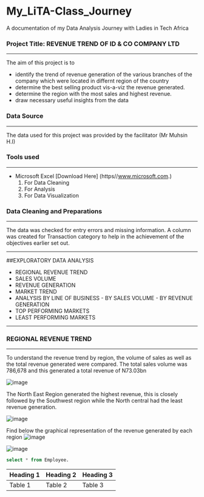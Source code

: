 # My_LiTA-Class_Journey
A documentation of my Data Analysis Journey with Ladies in Tech Africa

### Project Title: REVENUE TREND OF ID & CO COMPANY LTD
---
The aim of this project is to 
  -  identify the trend of revenue generation of the various branches of the company which were located in differnt region of the country
  -  determine the best selling product vis-a-viz the revenue generated.
  -  determine the region with the most sales and highest revenue.
  -  draw necessary useful insights from the data

### Data Source
---
The data used for this project was provided by the facilitator (Mr Muhsin H.I)

### Tools used
---
- Microsoft Excel [Download Here] (https//www.microsoft.com.)
  1. For Data Cleaning
  2. For Analysis
  3. For Data Visualization
 
### Data Cleaning and Preparations
---
The data was checked for entry errors and missing information. A column was created for Transaction category to help in the achievement of the objectives earlier set out.

---
##EXPLORATORY DATA ANALYSIS
-  REGIONAL REVENUE TREND
  - SALES VOLUME
  - REVENUE GENERATION
-  MARKET TREND
  -  ANALYSIS BY LINE OF BUSINESS
    -  BY SALES VOLUME
    -  BY REVENUE GENERATION
  -  TOP PERFORMING MARKETS
  -  LEAST PERFORMING MARKETS
---
### REGIONAL REVENUE TREND
---
To understand the revenue trend by region, the volume of sales as well as the total revenue generated were compared. The total sales volume was 786,678 and this generated a total revenue of N73.03bn

![image](https://github.com/user-attachments/assets/133d96b8-8dae-4b6f-8273-5d0dad6ff5c6)

The North East Region generated the highest revenue, this is closely followed by the Southwest region while the North central had the least revenue generation.

![image](https://github.com/user-attachments/assets/a9688e75-6bb5-4bd4-9934-1f5b7a1ced2c)

Find below the graphical representation of the revenue generated by each region
![image](https://github.com/user-attachments/assets/fc4e26fe-6d9e-4431-a171-14170a1445c1)




![image](https://github.com/user-attachments/assets/061a1aca-cf9f-402e-8c35-582985d299c7)

```SQL
select * from Employee.
````
|Heading 1|Heading 2|Heading 3|
|---------|---------|---------|
|Table 1|Table 2|Table 3|
